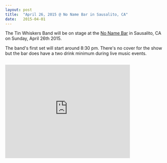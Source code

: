 ```yaml
---
layout: post
title:  "April 26, 2015 @ No Name Bar in Sausalito, CA"
date:   2015-04-01
---
```


<p class="intro"><span class="dropcap">T</span>he Tin Whiskers Band will be on stage at the <a href="https://www.facebook.com/thenonamebar">No Name Bar</a> in Sausalito, CA on Sunday, April 26th 2015.</p>

<p>The band's first set will start around 8:30 pm. There's no cover for the show but the bar does have a two drink minimum during live music events.</p>

<a href="{{ '/assets/img/posters/2015-04-26.png' | prepend: site.baseurl }}"><img src="{{ '/assets/img/posters/2015-04-26-thumb.png' | prepend: site.baseurl }}" alt=""></a>

<p><iframe src="https://www.google.com/maps/embed?pb=!1m18!1m12!1m3!1d3150.1583378462155!2d-122.4822357488099!3d37.85658541512142!2m3!1f0!2f0!3f0!3m2!1i1024!2i768!4f13.1!3m3!1m2!1s0x808584456f8393c9%3A0xc3d977eb6d702a7e!2s757+Bridgeway%2C+Sausalito%2C+CA+94965!5e0!3m2!1sen!2sus!4v1445136472029" width="400" height="300" frameborder="0" style="border:0" allowfullscreen></iframe></p>
